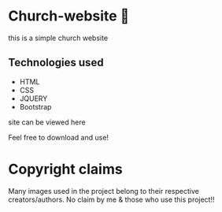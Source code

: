 # Church-website 🌟

this is a simple church website 

## Technologies used
 
 * HTML
 * CSS
 * JQUERY
 * Bootstrap

site can be viewed here 



Feel free to download and use!

# Copyright claims
Many images used in the project belong to their respective creators/authors. No claim by me & those who use this project!!


